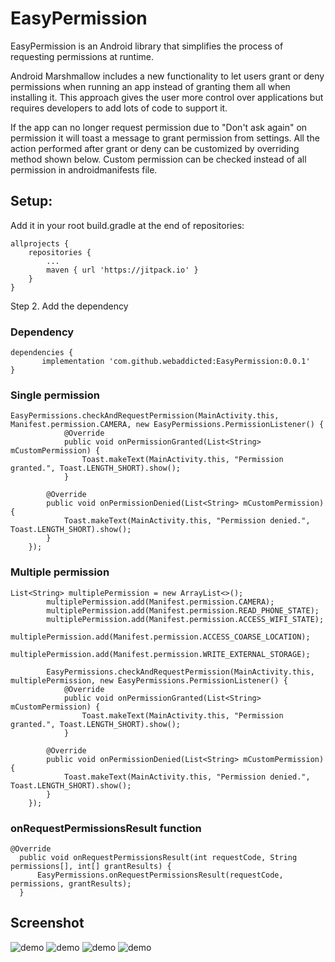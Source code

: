 # EasyPermission

EasyPermission is an Android library that simplifies the process of requesting permissions at runtime.

Android Marshmallow includes a new functionality to let users grant or deny permissions when running an app instead of granting them all when installing it. This approach gives the user more control over applications but requires developers to add lots of code to support it.

If the app can no longer request permission due to "Don't ask again" on permission it will toast a message to grant permission from settings. All the action performed after grant or deny can be customized by overriding method shown below. Custom permission can be checked instead of all permission in androidmanifests file.

Setup:
-----
Add it in your root build.gradle at the end of repositories:

	allprojects {
		repositories {
			...
			maven { url 'https://jitpack.io' }
		}
	}

Step 2. Add the dependency

### Dependency

	dependencies {
	       implementation 'com.github.webaddicted:EasyPermission:0.0.1'
	}

### Single permission
    EasyPermissions.checkAndRequestPermission(MainActivity.this, Manifest.permission.CAMERA, new EasyPermissions.PermissionListener() {
                @Override
                public void onPermissionGranted(List<String> mCustomPermission) {
                    Toast.makeText(MainActivity.this, "Permission granted.", Toast.LENGTH_SHORT).show();
                }

            @Override
            public void onPermissionDenied(List<String> mCustomPermission) {
                Toast.makeText(MainActivity.this, "Permission denied.", Toast.LENGTH_SHORT).show();
            }
        });

### Multiple permission
    List<String> multiplePermission = new ArrayList<>();
            multiplePermission.add(Manifest.permission.CAMERA);
            multiplePermission.add(Manifest.permission.READ_PHONE_STATE);
            multiplePermission.add(Manifest.permission.ACCESS_WIFI_STATE);
            multiplePermission.add(Manifest.permission.ACCESS_COARSE_LOCATION);
            multiplePermission.add(Manifest.permission.WRITE_EXTERNAL_STORAGE);

            EasyPermissions.checkAndRequestPermission(MainActivity.this, multiplePermission, new EasyPermissions.PermissionListener() {
                @Override
                public void onPermissionGranted(List<String> mCustomPermission) {
                    Toast.makeText(MainActivity.this, "Permission granted.", Toast.LENGTH_SHORT).show();
                }

            @Override
            public void onPermissionDenied(List<String> mCustomPermission) {
                Toast.makeText(MainActivity.this, "Permission denied.", Toast.LENGTH_SHORT).show();
            }
        });

###  onRequestPermissionsResult function

    @Override
      public void onRequestPermissionsResult(int requestCode, String permissions[], int[] grantResults) {
          EasyPermissions.onRequestPermissionsResult(requestCode, permissions, grantResults);
      }

Screenshot
-----------
![demo](https://github.com/webaddicted/EasyPermission/blob/master/screenshot/home.png?raw=true)
![demo](https://github.com/webaddicted/EasyPermission/blob/master/screenshot/multiple_permission.png?raw=true)
![demo](https://github.com/webaddicted/EasyPermission/blob/master/screenshot/denied.png?raw=true)
![demo](https://github.com/webaddicted/EasyPermission/blob/master/screenshot/setting_permission.png?raw=true)

